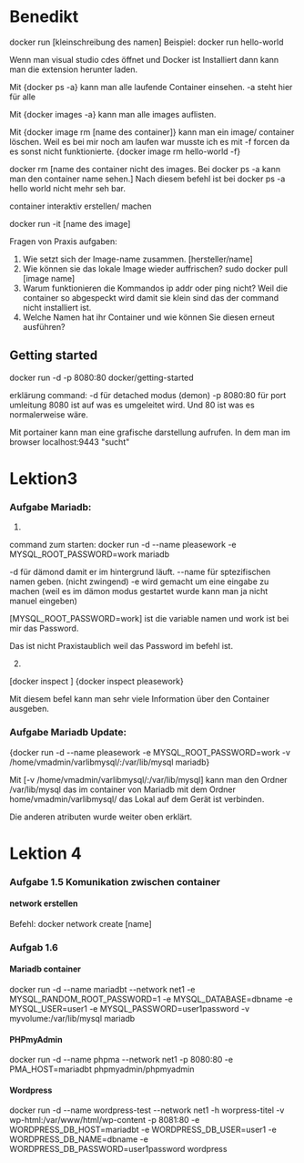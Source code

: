 # Benedikt

docker run [kleinschreibung des namen]
Beispiel: docker run hello-world

Wenn man visual studio cdes öffnet und Docker ist Installiert dann kann man die extension herunter laden. 

Mit {docker ps -a} kann man alle laufende Container einsehen.
-a steht hier für alle

Mit {docker images -a} kann man alle images auflisten.

Mit {docker image rm [name des container]} kann man ein image/ container löschen. Weil es bei mir noch am laufen war musste ich es mit -f forcen da es sonst nicht funktionierte.
{docker image rm hello-world -f}

docker rm [name des container nicht des images. Bei docker ps -a kann man den container name sehen.]
Nach diesem befehl ist bei docker ps -a hello world nicht mehr seh bar.

container interaktiv erstellen/ machen

docker run -it [name des image]

Fragen von Praxis aufgaben:
1. Wie setzt sich der Image-name zusammen. [hersteller/name]
2. Wie können sie das lokale Image wieder auffrischen? sudo docker pull [image name]
3. Warum funktionieren die Kommandos ip addr oder ping nicht? Weil die container so abgespeckt wird damit sie klein sind das der command nicht installiert ist.
4. Welche Namen hat ihr Container und wie können Sie diesen erneut ausführen? 

## Getting started

docker run -d -p 8080:80 docker/getting-started

erklärung command:  -d für detached modus (demon)
                    -p 8080:80 für port umleitung 8080 ist auf was es umgeleitet wird. Und 80 ist was es normalerweise wäre.

Mit portainer kann man eine grafische darstellung aufrufen.
In dem man im browser localhost:9443 "sucht"


# Lektion3
### Aufgabe Mariadb:

1.

command zum starten:
docker run -d --name pleasework -e MYSQL_ROOT_PASSWORD=work mariadb

-d für dämond damit er im hintergrund läuft.
--name für sptezifischen namen geben. (nicht zwingend)
-e wird gemacht um eine eingabe zu machen (weil es im dämon modus gestartet wurde kann man ja nicht manuel eingeben) 

[MYSQL_ROOT_PASSWORD=work] ist die variable namen und work ist bei mir das Password.

Das ist nicht Praxistaublich weil das Password im befehl ist.

2. 

[docker inspect <container-name>]
{docker inspect pleasework}

Mit diesem befel kann man sehr viele Information über den Container ausgeben.

### Aufgabe Mariadb Update:

{docker run -d --name pleasework -e MYSQL_ROOT_PASSWORD=work -v /home/vmadmin/varlibmysql/:/var/lib/mysql mariadb}

Mit [-v /home/vmadmin/varlibmysql/:/var/lib/mysql] kann man den Ordner /var/lib/mysql das im container von Mariadb mit dem Ordner home/vmadmin/varlibmysql/ das Lokal auf dem Gerät ist verbinden.

Die anderen atributen wurde weiter oben erklärt.




# Lektion 4

### Aufgabe 1.5 Komunikation zwischen container

#### network erstellen

Befehl:
docker network create [name]

### Aufgab 1.6

#### Mariadb container
docker run -d --name mariadbt --network net1 -e MYSQL_RANDOM_ROOT_PASSWORD=1 -e MYSQL_DATABASE=dbname -e MYSQL_USER=user1 -e MYSQL_PASSWORD=user1password -v myvolume:/var/lib/mysql mariadb

#### PHPmyAdmin
docker run -d --name phpma --network net1 -p 8080:80 -e PMA_HOST=mariadbt phpmyadmin/phpmyadmin

#### Wordpress
docker run -d --name wordpress-test --network net1 -h worpress-titel -v wp-html:/var/www/html/wp-content -p 8081:80 -e WORDPRESS_DB_HOST=mariadbt -e WORDPRESS_DB_USER=user1 -e WORDPRESS_DB_NAME=dbname -e WORDPRESS_DB_PASSWORD=user1password wordpress
